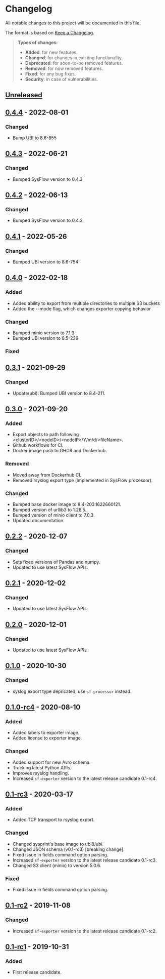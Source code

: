 # Changelog

All notable changes to this project will be documented in this file.

The format is based on [Keep a Changelog](http://keepachangelog.com/en/1.0.0/).

> **Types of changes:**
>
> -   **Added**: for new features.
> -   **Changed**: for changes in existing functionality.
> -   **Deprecated**: for soon-to-be removed features.
> -   **Removed**: for now removed features.
> -   **Fixed**: for any bug fixes.
> -   **Security**: in case of vulnerabilities.

## [Unreleased]

## [0.4.4] - 2022-08-01

### Changed

- Bump UBI to 8.6-855

## [0.4.3] - 2022-06-21

### Changed

- Bumped SysFlow version to 0.4.3

## [0.4.2] - 2022-06-13

### Changed

- Bumped SysFlow version to 0.4.2

## [0.4.1] - 2022-05-26

### Changed

- Bumped UBI version to 8.6-754

## [0.4.0] - 2022-02-18

### Added

- Added ability to export from multiple directories to multiple S3 buckets
- Added the --mode flag, which changes exporter copying behavior

### Changed

- Bumped minio version to 7.1.3
- Bumped UBI version to 8.5-226

### Fixed

## [0.3.1] - 2021-09-29

### Changed

- Update(ubi): Bumped UBI version to 8.4-211.

## [0.3.0] - 2021-09-20

### Added

- Export objects to path following \<clusterID\>/\<nodeID\>/\<nodeIP\>/Y/m/d/\<fileName\>.
- Github workflows for CI.
- Docker image push to GHCR and Dockerhub.

### Removed

- Moved away from Dockerhub CI.
- Removed rsyslog export type (implemented in SysFlow processor).

### Changed

- Bumped base docker image to 8.4-203.1622660121.
- Bumped version of urllib3 to 1.26.5.
- Bumped version of minio client to 7.0.3.
- Updated documentation.

## [0.2.2] - 2020-12-07

### Changed

- Sets fixed versions of Pandas and numpy.
- Updated to use latest SysFlow APIs.


## [0.2.1] - 2020-12-02

### Changed

- Updated to use latest SysFlow APIs.


## [0.2.0] - 2020-12-01

### Changed

- Updated to use latest SysFlow APIs.

## [0.1.0] - 2020-10-30

### Changed

- syslog export type depricated; use `sf-processor` instead.

## [0.1.0-rc4] - 2020-08-10

### Added

- Added labels to exporter image.
- Added license to exporter image.

### Changed

- Added support for new Avro schema.
- Tracking latest Python APIs.
- Improves rsyslog handling.
- Increased `sf-exporter` version to the latest release candidate 0.1-rc4.


## [0.1-rc3] - 2020-03-17

### Added

- Added TCP transport to rsyslog export.

### Changed

- Changed sysprint's base image to ubi8/ubi.
- Changed JSON schema (v0.1-rc3) [breaking change].
- Fixed issue in fields command option parsing.
- Increased `sf-exporter` version to the latest release candidate 0.1-rc3.
- Changed S3 client (minio) to version 5.0.6.

### Fixed

- Fixed issue in fields command option parsing.

## [0.1-rc2] - 2019-11-08

### Changed

- Increased `sf-exporter` version to the latest release candidate 0.1-rc2.

## [0.1-rc1] - 2019-10-31

### Added

- First release candidate.

[Unreleased]: https://github.com/sysflow-telemetry/sf-exporter/compare/0.4.4...HEAD
[0.4.4]: https://github.com/sysflow-telemetry/sf-exporter/compare/0.4.2...0.4.4
[0.4.3]: https://github.com/sysflow-telemetry/sf-exporter/compare/0.4.2...0.4.3
[0.4.2]: https://github.com/sysflow-telemetry/sf-exporter/compare/0.4.1...0.4.2
[0.4.1]: https://github.com/sysflow-telemetry/sf-exporter/compare/0.4.0...0.4.1
[0.4.0]: https://github.com/sysflow-telemetry/sf-exporter/compare/0.3.1...0.4.0
[0.3.1]: https://github.com/sysflow-telemetry/sf-exporter/compare/0.3.0...0.3.1
[0.3.0]: https://github.com/sysflow-telemetry/sf-exporter/compare/0.2.2...0.3.0
[0.2.2]: https://github.com/sysflow-telemetry/sf-exporter/compare/0.2.1...0.2.2
[0.2.1]: https://github.com/sysflow-telemetry/sf-exporter/compare/0.2.0...0.2.1
[0.2.0]: https://github.com/sysflow-telemetry/sf-exporter/compare/0.1.0...0.2.0
[0.1.0]: https://github.com/sysflow-telemetry/sf-exporter/compare/0.1.0-rc4...0.1.0
[0.1.0-rc4]: https://github.com/sysflow-telemetry/sf-exporter/compare/0.1-rc3...0.1.0-rc4
[0.1-rc3]: https://github.com/sysflow-telemetry/sf-exporter/compare/0.1-rc2...0.1-rc3
[0.1-rc2]: https://github.com/sysflow-telemetry/sf-exporter/compare/0.1-rc1...0.1-rc2
[0.1-rc1]: https://github.com/sysflow-telemetry/sf-exporter/releases/tag/0.1-rc1
